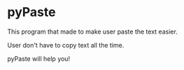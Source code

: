 # pyPaste

This program that made to make user paste the text easier.

User don't have to copy text all the time. 

pyPaste will help you!
